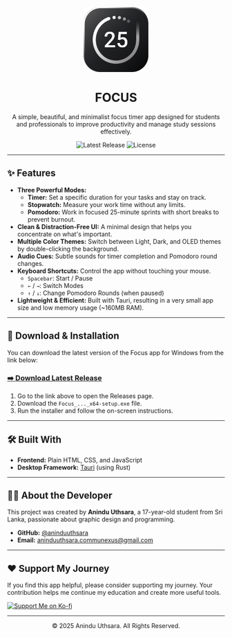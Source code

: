 <div align="center">

  <img src="public/Focus.png" alt="Focus App Logo" width="150" height="150">

  <h1>FOCUS</h1>
  
  <p>A simple, beautiful, and minimalist focus timer app designed for students and professionals to improve productivity and manage study sessions effectively.</p>
  
  <p>
    <img src="https://img.shields.io/github/v/release/aninduuthsara/Focus---Pomodoro-Timer?style=for-the-badge" alt="Latest Release">
    <img src="https://img.shields.io/badge/license-MIT-blue.svg?style=for-the-badge" alt="License">
  </p>

</div>

---

## ✨ Features

*   **Three Powerful Modes:**
    *   **Timer:** Set a specific duration for your tasks and stay on track.
    *   **Stopwatch:** Measure your work time without any limits.
    *   **Pomodoro:** Work in focused 25-minute sprints with short breaks to prevent burnout.
*   **Clean & Distraction-Free UI:** A minimal design that helps you concentrate on what's important.
*   **Multiple Color Themes:** Switch between Light, Dark, and OLED themes by double-clicking the background.
*   **Audio Cues:** Subtle sounds for timer completion and Pomodoro round changes.
*   **Keyboard Shortcuts:** Control the app without touching your mouse.
    *   `Spacebar`: Start / Pause
    *   `←` / `→`: Switch Modes
    *   `↑` / `↓`: Change Pomodoro Rounds (when paused)
*   **Lightweight & Efficient:** Built with Tauri, resulting in a very small app size and low memory usage (~160MB RAM).

---

## 🚀 Download & Installation

You can download the latest version of the Focus app for Windows from the link below:

### **[➡️ Download Latest Release](https://github.com/aninduuthsara/Focus---Pomodoro-Timer/releases/latest)**

1.  Go to the link above to open the Releases page.
2.  Download the `Focus_..._x64-setup.exe` file.
3.  Run the installer and follow the on-screen instructions.

---

## 🛠️ Built With

*   **Frontend:** Plain HTML, CSS, and JavaScript
*   **Desktop Framework:** [Tauri](https://tauri.app/) (using Rust)

---

## 👨‍💻 About the Developer

This project was created by **Anindu Uthsara**, a 17-year-old student from Sri Lanka, passionate about graphic design and programming.

*   **GitHub:** [@aninduuthsara](https://github.com/aninduuthsara)
*   **Email:** aninduuthsara.communexus@gmail.com

---

## ❤️ Support My Journey

If you find this app helpful, please consider supporting my journey. Your contribution helps me continue my education and create more useful tools.

<a href="https://ko-fi.com/creativeliondesign">
  <img src="https://ko-fi.com/img/githubbutton_sm.svg" alt="Support Me on Ko-fi">
</a>

---

<div align="center">
  © 2025 Anindu Uthsara. All Rights Reserved.
</div>
